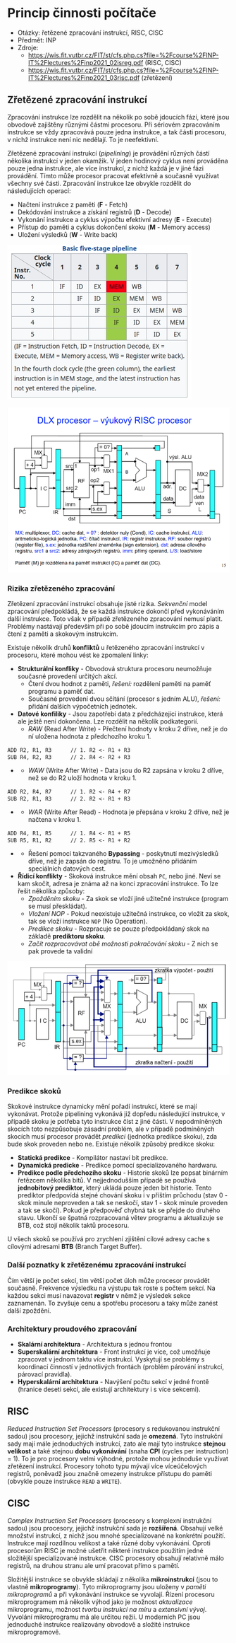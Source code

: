 # Princip činnosti počítače
- Otázky: řetězené zpracování instrukcí, RISC, CISC
- Předmět: INP
- Zdroje:
    - https://wis.fit.vutbr.cz/FIT/st/cfs.php.cs?file=%2Fcourse%2FINP-IT%2Flectures%2Finp2021_02isreg.pdf (RISC, CISC)
    - https://wis.fit.vutbr.cz/FIT/st/cfs.php.cs?file=%2Fcourse%2FINP-IT%2Flectures%2Finp2021_03risc.pdf (zřetězení)

## Zřetězené zpracování instrukcí
Zpracování instrukce lze rozdělit na několik po sobě jdoucích fází, které jsou obvodově zajištěny různými částmi procesoru. Při sériovém zpracováním instrukce se vždy zpracovává pouze jedna instrukce, a tak části procesoru, v nichž instrukce není nic nedělají. To je neefektivní.

Zřetězené zpracování instrukcí (_pipelining_) je provádění různých částí několika instrukcí v jeden okamžik. V jeden hodinový cyklus není prováděna pouze jedna instrukce, ale více instrukcí, z nichž každá je v jiné fázi provádění. Tímto může procesor pracovat efektivně a současně využívat všechny své části. Zpracování instrukce lze obvykle rozdělit do následujících operací:
- Načtení instrukce z paměti (__F__ - Fetch)
- Dekódování instrukce a získání registrů (__D__ - Decode)
- Vykonání instrukce a cyklus výpočtu efektivní adresy (__E__ - Execute)
- Přístup do paměti a cyklus dokončení skoku (__M__ - Memory access)
- Uložení výsledků (__W__ - Write back)

![Zřetězené zpracování instrukcí](/Images/07/pipelining.png)

![Výukový RISC procesor](/Images/07/vyukovy_procesor.png)

### Rizika zřetězeného zpracování
Zřetězení zpracování instrukcí obsahuje jisté rizika. _Sekvenční_ model zpracování předpokládá, že se každá instrukce dokončí před vykonáváním další instrukce. Toto však v případě zřetězeného zpracování nemusí platit. Problémy nastávají především při po sobě jdoucím instrukcím pro zápis a čtení z paměti a skokovým instrukcím.

Existuje několik druhů __konfliktů__ u řetězeného zpracování instrukcí v procesoru, které mohou vést ke zpomalení linky:
- __Strukturální konfliky__ - Obvodová struktura procesoru neumožňuje současné provedení určitých akcí.
    - Čtení dvou hodnot z paměti, _řešení:_ rozdělení paměti na paměť programu a paměť dat.
    - Současné provedení dvou sčítání (procesor s jedním ALU), _řešení:_ přidání dalších výpočetních jednotek.
- __Datové konfiliky__ - Jsou zapotřebí data z předcházející instrukce, která ale ještě není dokončena. Lze rozdělit na několik podkategorií.
    - _RAW_ (Read After Write) - Přečtení hodnoty v kroku 2 dříve, než je do ní uložena hodnota z předchozího kroku 1.
```bsh
ADD R2, R1, R3      // 1. R2 <- R1 + R3
SUB R4, R2, R3      // 2. R4 <- R2 + R3
```
-   - _WAW_ (Write After Write) - Data jsou do R2 zapsána v kroku 2 dříve, než se do R2 uloží hodnota v kroku 1.
```bsh
ADD R2, R4, R7      // 1. R2 <- R4 + R7
SUB R2, R1, R3      // 2. R2 <- R1 + R3
```
-   - _WAR_ (Write After Read) - Hodnota je přepsána v kroku 2 dříve, než je načtena v kroku 1.
```bsh
ADD R4, R1, R5      // 1. R4 <- R1 + R5
SUB R5, R1, R2      // 2. R5 <- R1 + R2
```
-   - Řešení pomocí takzvaného __Bypassing__ - poskytnutí mezivýsledků dříve, než je zapsán do registru. To je umožněno přidáním speciálních datových cest.
- __Řídicí konflikty__ - Skoková instrukce mění obsah `PC`, nebo jiné. Neví se kam skočit, adresa je známa až na konci zpracování instrukce. To lze řešit několika způsoby:
    - _Zpožděním skoku_ - Za skok se vloží jiné užitečné instrukce (program se musí přeskládat).
    - _Vložení NOP_ - Pokud neexistuje užitečná instrukce, co vložit za skok, tak se vloží instrukce `NOP` (No Operation).
    - _Predikce skoku_ - Rozpracuje se pouze předpokládaný skok na základě __prediktoru skoku__.
    - _Začít rozpracovávat obě možnosti pokračování skoku_ - Z nich se pak provede ta validní

![Bypassing](/Images/07/bypassing.png)

### Predikce skoků
Skokové instrukce dynamicky mění pořadí instrukcí, které se mají vykonávat. Protože pipelining vykonává již dopředu následující instrukce, v případě skoku je potřeba tyto instrukce číst z jiné části. V nepodmíněných skocích toto nezpůsobuje zásadní problém, ale v případě podmíněných skocích musí procesor provádět _predikci_ (jednotka predikce skoku), zda bude skok proveden nebo ne. Existuje několik způsobý predikce skoku:
- __Statická predikce__ - Kompilátor nastaví bit predikce.
- __Dynamická predicke__ - Predikce pomocí specializovaného hardwaru.
- __Predikce podle předchozího skoku__ - Historie skoků lze popsat binárním řetězcem několika bitů. V nejjednodušším případě se používá __jednobitový prediktor__, který ukládá pouze jeden bit historie. Tento prediktor předpovídá stejné chování skoku i v příštím průchodu (stav 0 - skok minule neproveden a tak se neskočí, stav 1 - skok minule proveden a tak se skočí). Pokud je předpověď chybná tak se přejde do druhého stavu. Ukončí se špatná rozpracovaná větev programu a aktualizuje se BTB, což stojí několik taktů procesoru.

U všech skoků se používá pro zrychlení zjištění cílové adresy cache s cílovými adresami __BTB__ (Branch Target Buffer).

### Další poznatky k zřetězenému zpracování instrukcí
Čím větší je počet sekcí, tím větší počet úloh může procesor provádět současně. Frekvence výsledku na výstupu tak roste s počtem sekcí. Na každou sekci musí navazovat __registr__ v němž je výsledek sekce zaznamenán. To zvyšuje cenu a spotřebu procesoru a taky může zanést další zpoždění.

### Architektury proudového zpracování
- __Skalární architektura__ - Architektura s jednou frontou
- __Superskalární architektura__ - Front instrukcí je více, což umožňuje zpracovat v jednom taktu více instrukcí. Vyskytují se problémy s koordinací činností v jednotlivých frontách (problém párování instrukcí, párovací pravidla).
- __Hyperskalární architektura__ - Navýšení počtu sekcí v jedné frontě (hranice deseti sekcí, ale existují architektury i s více sekcemi).

## RISC
_Reduced Instruction Set Processors_ (procesory s redukovanou instrukční sadou) jsou procesory, jejichž instrukční sada je __omezená__. Tyto instrukční sady mají mále jednoduchých instrukcí, zato ale mají tyto instrukce __stejnou velikost__ a také stejnou __dobu vykonávání__ (snaha __CPI__ (cycles per instruction) = 1). To je pro procesory velmi výhodné, protože mohou jednoduše využívat zřetězení instrukcí. Procesory tohoto typu mývají více víceúčelových registrů, poněvadž jsou značně omezeny instrukce přístupu do paměti (obvykle pouze instrukce `READ` a `WRITE`).

## CISC
_Complex Instruction Set Processors_ (procesory s komplexní instrukční sadou) jsou procesory, jejichž instrukční sada je __rozšířená__. Obsahují velké množství instrukcí, z nichž jsou mnohé specializované na konkrétní použití. Instrukce mají rozdílnou velikost a také různé doby vykonávání. Oproti procesorům RISC je možné ušetřit některé instrukce použitím jedné složitější specializované instrukce. CISC procesory obsahují relativně málo registrů, na druhou stranu ale umí pracovat přímo s pamětí.

Složitější instrukce se obvykle skládají z několika __mikroinstrukcí__ (jsou to vlastně __mikroprogramy__). Tyto mikroprogramy jsou uloženy v _paměti mikroprogramů_ a při vykonávání instrukce se vyvolají. Řízení procesoru mikroprogramem má několik výhod jako je možnost _aktualizace_ mikroprogramu, možnost _tvorbu instrukcí na míru_ a _extensivní vývoj_. Vyvolání mikroprogramu má ale určitou režii. U moderních PC jsou jednoduché instrukce realizovány obvodově a složité instrukce mikroprogramově.

